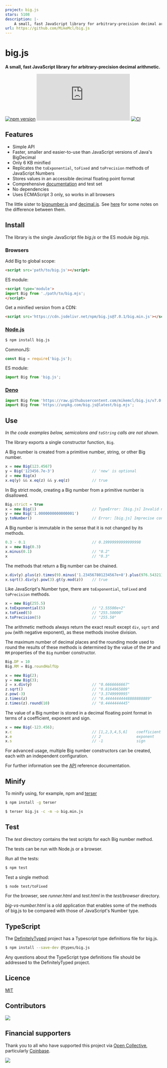 ```yaml
---
project: big.js
stars: 5108
description: |-
    A small, fast JavaScript library for arbitrary-precision decimal arithmetic.
url: https://github.com/MikeMcl/big.js
---
```


# big.js

**A small, fast JavaScript library for arbitrary-precision decimal arithmetic.**

[![npm version](https://img.shields.io/npm/v/big.js.svg)](https://www.npmjs.com/package/big.js)
[![npm downloads](https://img.shields.io/npm/dw/big.js)](https://www.npmjs.com/package/big.js)
[![CI](https://github.com/MikeMcl/big.js/actions/workflows/ci.yml/badge.svg)](https://github.com/MikeMcl/big.js/actions/workflows/ci.yml)

## Features

- Simple API
- Faster, smaller and easier-to-use than JavaScript versions of Java's BigDecimal
- Only 6 KB minified
- Replicates the `toExponential`, `toFixed` and `toPrecision` methods of JavaScript Numbers
- Stores values in an accessible decimal floating point format
- Comprehensive [documentation](http://mikemcl.github.io/big.js/) and test set
- No dependencies
- Uses ECMAScript 3 only, so works in all browsers

The little sister to [bignumber.js](https://github.com/MikeMcl/bignumber.js/) and [decimal.js](https://github.com/MikeMcl/decimal.js/). See [here](https://github.com/MikeMcl/big.js/wiki) for some notes on the difference between them.

## Install

The library is the single JavaScript file *big.js* or the ES module *big.mjs*.

### Browsers

Add Big to global scope:

```html
<script src='path/to/big.js'></script>
```

ES module:

```html
<script type='module'>
import Big from './path/to/big.mjs';
</script>
```

Get a minified version from a CDN:

```html
<script src='https://cdn.jsdelivr.net/npm/big.js@7.0.1/big.min.js'></script>
```

### [Node.js](http://nodejs.org)

```bash
$ npm install big.js
```

CommonJS:

```javascript
const Big = require('big.js');
```

ES module:

```javascript
import Big from 'big.js';
```

### [Deno](https://deno.land/)

```javascript
import Big from 'https://raw.githubusercontent.com/mikemcl/big.js/v7.0.1/big.mjs';
import Big from 'https://unpkg.com/big.js@latest/big.mjs';
```

## Use

*In the code examples below, semicolons and `toString` calls are not shown.*

The library exports a single constructor function, `Big`.

A Big number is created from a primitive number, string, or other Big number.

```javascript
x = new Big(123.4567)
y = Big('123456.7e-3')                 // 'new' is optional
z = new Big(x)
x.eq(y) && x.eq(z) && y.eq(z)          // true
```

In Big strict mode, creating a Big number from a primitive number is disallowed.

```javascript
Big.strict = true
x = new Big(1)                         // TypeError: [big.js] Invalid number
y = new Big('1.0000000000000001')
y.toNumber()                           // Error: [big.js] Imprecise conversion
```

A Big number is immutable in the sense that it is not changed by its methods.

```javascript
0.3 - 0.1                              // 0.19999999999999998
x = new Big(0.3)
x.minus(0.1)                           // "0.2"
x                                      // "0.3"
```

The methods that return a Big number can be chained.

```javascript
x.div(y).plus(z).times(9).minus('1.234567801234567e+8').plus(976.54321).div('2598.11772')
x.sqrt().div(y).pow(3).gt(y.mod(z))    // true
```

Like JavaScript's Number type, there are `toExponential`, `toFixed` and `toPrecision` methods.

```javascript
x = new Big(255.5)
x.toExponential(5)                     // "2.55500e+2"
x.toFixed(5)                           // "255.50000"
x.toPrecision(5)                       // "255.50"
```

The arithmetic methods always return the exact result except `div`, `sqrt` and `pow`
(with negative exponent), as these methods involve division.

The maximum number of decimal places and the rounding mode used to round the results of these methods is determined by the value of the `DP` and `RM` properties of the `Big` number constructor.

```javascript
Big.DP = 10
Big.RM = Big.roundHalfUp

x = new Big(2);
y = new Big(3);
z = x.div(y)                           // "0.6666666667"
z.sqrt()                               // "0.8164965809"
z.pow(-3)                              // "3.3749999995"
z.times(z)                             // "0.44444444448888888889"
z.times(z).round(10)                   // "0.4444444445"
```

The value of a Big number is stored in a decimal floating point format in terms of a coefficient, exponent and sign.

```javascript
x = new Big(-123.456);
x.c                                    // [1,2,3,4,5,6]    coefficient (i.e. significand)
x.e                                    // 2                exponent
x.s                                    // -1               sign
```

For advanced usage, multiple Big number constructors can be created, each with an independent configuration.

For further information see the [API](http://mikemcl.github.io/big.js/) reference documentation.

## Minify

To minify using, for example, npm and [terser](https://github.com/terser/terser)

```bash
$ npm install -g terser
```

```bash
$ terser big.js -c -m -o big.min.js
```

## Test

The *test* directory contains the test scripts for each Big number method.

The tests can be run with Node.js or a browser.

Run all the tests:

```bash
$ npm test
```

Test a single method:

```bash
$ node test/toFixed
```

For the browser, see *runner.html* and *test.html* in the *test/browser* directory.

*big-vs-number.html* is a old application that enables some of the methods of big.js to be compared with those of JavaScript's Number type.

## TypeScript

The [DefinitelyTyped](https://github.com/borisyankov/DefinitelyTyped) project has a Typescript type definitions file for big.js.

```bash
$ npm install --save-dev @types/big.js
```

Any questions about the TypeScript type definitions file should be addressed to the DefinitelyTyped project.

## Licence

[MIT](LICENCE.md)

## Contributors

<a href="graphs/contributors"><img src="https://opencollective.com/bigjs/contributors.svg?width=890&button=false" /></a>

## Financial supporters

Thank you to all who have supported this project via [Open Collective](https://opencollective.com/bigjs), particularly [Coinbase](https://www.coinbase.com/).

<img src="https://opencollective.com/bigjs/sponsor/0/avatar.svg">

